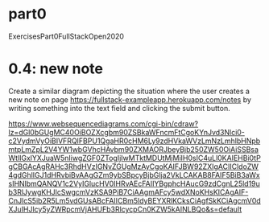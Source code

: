 # part0
ExercisesPart0FullStackOpen2020

# 0.4: new note
Create a similar diagram depicting the situation where the user creates a new note on page https://fullstack-exampleapp.herokuapp.com/notes by writing something into the text field and clicking the submit button.

https://www.websequencediagrams.com/cgi-bin/cdraw?lz=dGl0bGUgMC40OiBOZXcgbm90ZSBkaWFncmFtCgoKYnJvd3Nlci0-c2VydmVyOiBIVFRQIFBPU1QgaHR0cHM6Ly9zdHVkaWVzLmNzLmhlbHNpbmtpLmZpL2V4YW1wbGVhcHAvbm90ZXMAORJbeyBjb250ZW50OiAiSSBsaWtlIGxlYXJuaW5nIiwgZGF0ZTogIjIwMTktMDUtMjMiIH0sIC4uLl0KAIEHBi0tPgCBGAcAgRAHc3RhdHVzIGNvZGUgMzAyCgoKAIFJBW92ZXIgACIICldoZW4gdGhlIGJ1dHRvbiBvAAgGZm9ybSBpcyBjbGlja2VkLCAKAB8FAIF5BiB3aWxsIHNlbmQANQV1c2VyIGlucHV0IHRvAEcFAIIYBgphcHAucG9zdCgnL25ld19ub3RlJywgKHJlcSwgcmVzKSA9PiB7CiAAgmAFcy5wdXNoKHsKICAgAIF-CnJlcS5ib2R5Lm5vdGUsABcFAIICBm5ldyBEYXRlKCksCiAgfSkKCiAgcmV0dXJuIHJlcy5yZWRpcmVjAHUFb3RlcycpCn0KZW5kAINLBQo&s=default
